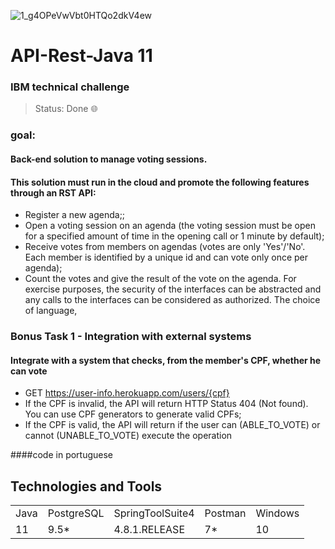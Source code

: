 ![1_g4OPeVwVbt0HTQo2dkV4ew](https://user-images.githubusercontent.com/37045332/124752079-c6e63580-defd-11eb-8b00-68f42c0f6689.png)
<h1>API-Rest-Java 11</h1>
<h3>IBM technical challenge</h3>

> Status: Done 🌐

### goal:
#### Back-end solution to manage voting sessions.
#### This solution must run in the cloud and promote the following features through an RST API:
+ Register a new agenda;;
+ Open a voting session on an agenda (the voting session must be open for a specified amount of time in the opening call or 1 minute by default);
+ Receive votes from members on agendas (votes are only 'Yes'/'No'. Each member is identified by a unique id and can vote only once per agenda);
+ Count the votes and give the result of the vote on the agenda.
For exercise purposes, the security of the interfaces can be abstracted and any calls to the interfaces can be considered as authorized. The choice of language,

### Bonus Task 1 - Integration with external systems
#### Integrate with a system that checks, from the member's CPF, whether he can vote
+ GET https://user-info.herokuapp.com/users/{cpf}
+ If the CPF is invalid, the API will return HTTP Status 404 (Not found). You can use CPF generators to generate valid CPFs;
+ If the CPF is valid, the API will return if the user can (ABLE_TO_VOTE) or cannot (UNABLE_TO_VOTE) execute the operation

####code in portuguese

## Technologies and Tools
<table>
  <tr> 
    <td>Java</td>
    <td>PostgreSQL</td>
    <td>SpringToolSuite4</td>
    <td>Postman</td>
    <td>Windows</td>
  </tr>
  <tr> 
    <td>11</td>
    <td>9.5*</td>
    <td>4.8.1.RELEASE</td>
    <td>7*</td>
    <td>10</td>
  </tr>
</table>
